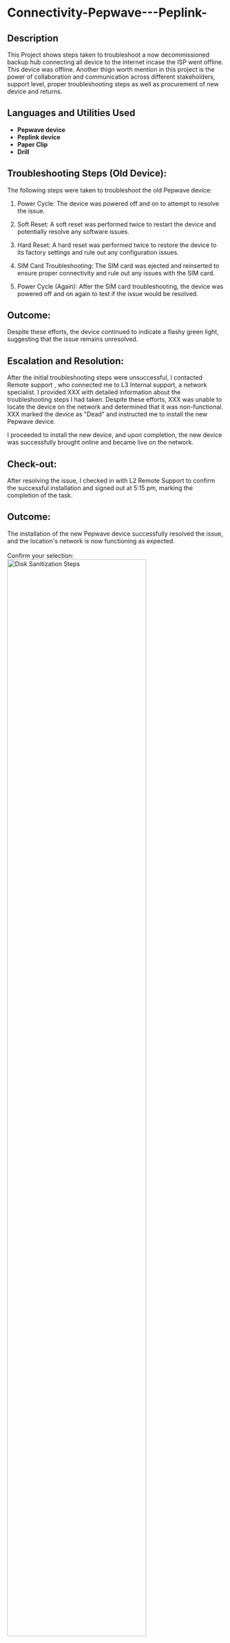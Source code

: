 # Connectivity-Pepwave---Peplink-



<h2>Description</h2>
This Project shows steps taken to troubleshoot a now decommissioned backup hub connecting all device to the internet incase the ISP went offline. This device was offline. Another thign worth mention in this project is the power of collaboration and communication across different stakeholders, support level, proper troubleshooting steps as well as procurement of new device and returns.
<br />


<h2>Languages and Utilities Used</h2>

- <b>Pepwave device </b> 
- <b>Peplink device</b>
- <b>Paper Clip</b>
- <b>Drill</b>




<h2> Troubleshooting Steps (Old Device):  </h2>



The following steps were taken to troubleshoot the old Pepwave device:



1. Power Cycle: The device was powered off and on to attempt to resolve the issue.

2. Soft Reset: A soft reset was performed twice to restart the device and potentially resolve any software issues.

3. Hard Reset: A hard reset was performed twice to restore the device to its factory settings and rule out any configuration issues.

4. SIM Card Troubleshooting: The SIM card was ejected and reinserted to ensure proper connectivity and rule out any issues with the SIM card.

5. Power Cycle (Again): After the SIM card troubleshooting, the device was powered off and on again to test if the issue would be resolved.



<h2> Outcome:  </h2>



Despite these efforts, the device continued to indicate a flashy green light, suggesting that the issue remains unresolved.



<h2> Escalation and Resolution:  </h2>



After the initial troubleshooting steps were unsuccessful, I contacted Remote support , who connected me to L3 Internal support, a network specialist. I provided XXX with detailed information about the troubleshooting steps I had taken. Despite these efforts, XXX was unable to locate the device on the network and determined that it was non-functional. XXX marked the device as "Dead" and instructed me to install the new Pepwave device.



I proceeded to install the new device, and upon completion, the new device was successfully brought online and became live on the network.



<h2> Check-out:  </h2>



After resolving the issue, I checked in with L2 Remote Support to confirm the successful installation and signed out at 5:15 pm, marking the completion of the task.



<h2> Outcome:  </h2>



The installation of the new Pepwave device successfully resolved the issue, and the location's network is now functioning as expected.
<br />
<br />
Confirm your selection:  <br/>
<img src="https://i.imgur.com/cdFHBiU.png" height="80%" width="80%" alt="Disk Sanitization Steps"/>
<br />
<br />
Wait for process to complete (may take some time):  <br/>
<img src="https://i.imgur.com/JL945Ga.png" height="80%" width="80%" alt="Disk Sanitization Steps"/>
<br />
<br />
Sanitization complete:  <br/>
<img src="https://i.imgur.com/K71yaM2.png" height="80%" width="80%" alt="Disk Sanitization Steps"/>
<br />
<br />
Observe the wiped disk:  <br/>
<img src="https://i.imgur.com/AeZkvFQ.png" height="80%" width="80%" alt="Disk Sanitization Steps"/>
</p>

<!--
 ```diff
- text in red
+ text in green
! text in orange
# text in gray
@@ text in purple (and bold)@@
```
--!>
